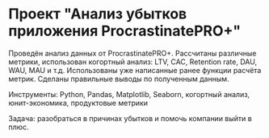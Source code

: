 # Проект "Анализ убытков приложения ProcrastinatePRO+"

Проведён анализ данных от ProcrastinatePRO+. Рассчитаны различные метрики, использован когортный анализ: LTV, CAC, Retention rate, DAU, WAU, MAU и т.д. Использованы уже написанные ранее функции расчёта метрик. Сделаны правильные выводы по полученным данным.

Инструменты: Python, Pandas, Matplotlib, Seaborn, когортный анализ, юнит-экономика, продуктовые метрики

Задача: разобраться в причинах убытков и помочь компании выйти в плюс.

